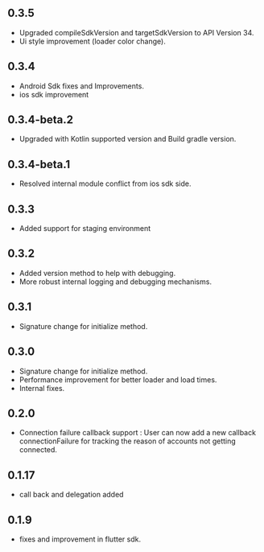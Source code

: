 ## 0.3.5

- Upgraded compileSdkVersion and targetSdkVersion to API Version 34.
- Ui style improvement (loader color change).

## 0.3.4

- Android Sdk fixes and Improvements.
- ios sdk improvement

## 0.3.4-beta.2

- Upgraded with Kotlin supported version and Build gradle version.

## 0.3.4-beta.1

- Resolved internal module conflict from ios sdk side.

## 0.3.3

- Added support for staging environment

## 0.3.2

- Added version method to help with debugging.
- More robust internal logging and debugging mechanisms.
## 0.3.1

- Signature change for initialize method.
## 0.3.0

- Signature change for initialize method.
- Performance improvement for better loader and load times.
- Internal fixes.

## 0.2.0

- Connection failure callback support : User can now add a new callback connectionFailure for tracking the reason of accounts not getting connected.

## 0.1.17

- call back and delegation added

## 0.1.9

- fixes and improvement in flutter sdk.
